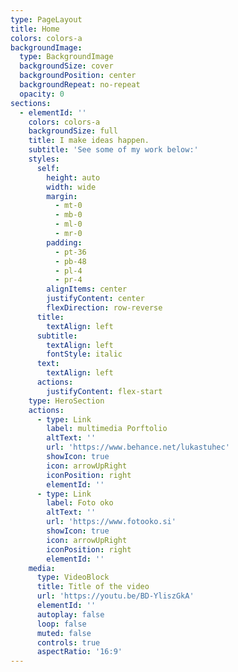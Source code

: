 ```yaml
---
type: PageLayout
title: Home
colors: colors-a
backgroundImage:
  type: BackgroundImage
  backgroundSize: cover
  backgroundPosition: center
  backgroundRepeat: no-repeat
  opacity: 0
sections:
  - elementId: ''
    colors: colors-a
    backgroundSize: full
    title: I make ideas happen.
    subtitle: 'See some of my work below:'
    styles:
      self:
        height: auto
        width: wide
        margin:
          - mt-0
          - mb-0
          - ml-0
          - mr-0
        padding:
          - pt-36
          - pb-48
          - pl-4
          - pr-4
        alignItems: center
        justifyContent: center
        flexDirection: row-reverse
      title:
        textAlign: left
      subtitle:
        textAlign: left
        fontStyle: italic
      text:
        textAlign: left
      actions:
        justifyContent: flex-start
    type: HeroSection
    actions:
      - type: Link
        label: multimedia Porftolio
        altText: ''
        url: 'https://www.behance.net/lukastuhec'
        showIcon: true
        icon: arrowUpRight
        iconPosition: right
        elementId: ''
      - type: Link
        label: Foto oko
        altText: ''
        url: 'https://www.fotooko.si'
        showIcon: true
        icon: arrowUpRight
        iconPosition: right
        elementId: ''
    media:
      type: VideoBlock
      title: Title of the video
      url: 'https://youtu.be/BD-YliszGkA'
      elementId: ''
      autoplay: false
      loop: false
      muted: false
      controls: true
      aspectRatio: '16:9'
---
```

